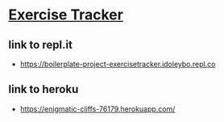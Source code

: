 # [Exercise Tracker](https://www.freecodecamp.org/learn/apis-and-microservices/apis-and-microservices-projects/exercise-tracker)

## link to repl.it

- https://boilerplate-project-exercisetracker.idoleybo.repl.co

## link to heroku

- https://enigmatic-cliffs-76179.herokuapp.com/